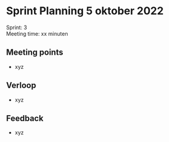 # Sprint Planning 5 oktober 2022

Sprint: 3  
Meeting time: xx minuten  

## Meeting points

- xyz

## Verloop

- xyz

## Feedback

- xyz

